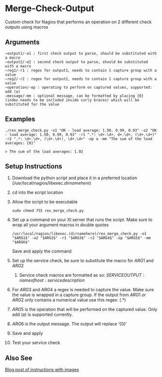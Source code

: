 # Merge-Check-Output
Custom check for Nagios that performs an operation on 2 different check outputs using macros

## Arguments

    —output1/-o1 : first check output to parse, should be substituted with a macro
    —output2/-o2 : second check output to parse, should be substituted with a macro
	—reg1/-r1 : regex for output1, needs to contain 1 capture group with a value
	—reg2/-r2 : regex for output2, needs to contain 1 capture group with a value
	—operation/-op : operating to perform on captured values, supported: add (a)
	—message/-mm : optional message, can be formatted by placing {0} (index needs to be included inside curly braces) which will be substituted for the value
  
## Examples

    ./rex_merge_check.py -o1 "OK - load average: 1.50, 0.99, 0.93" -o2 "OK - load average: 1.50, 0.99, 0.93" -r1 ".*: \d+.\d+, d+.\d+, (\d+.\d+)" -r2 ".*: \d+.\d+, (\d+.\d+), \d+.\d+" -op a -mm "The sum of the load averages: {0}"

    > The sum of the load averages: 1.92

## Setup Instructions

1. Download the python script and place it in a preferred location (/usr/local/nagios/libexec._dirnamehere_)
2. cd into the script location
3. Allow the script to be executable
      
       sudo chmod 755 rex_merge_check.py

4. Set up a command on your XI server that runs the script. Make sure to wrap all your argument macros in double quotes

       /usr/local/nagios/libexec.(dirnamehere)/rex_merge_check.py -o1 "$ARG1$" -o2 "$ARG2$" -r1 "$ARG3$" -r2 "$ARG4$" -op "$ARG5$" -mm "$ARG6$"
    Save and apply the command
  
5. Set up the service check, be sure to substitute the macro for $ARG1$ and $ARG2$
    1. Service check macros are formatted as so: $SERVICEOUTPUT:name of host:service description$
6. For $ARG3$ and $ARG4$ a regex is needed to capture the value. Make sure the value is wrapped in a capture group. If the output from $ARG1$ or $ARG2$ only contains a numerical value use this regex: (.*)
7. $ARG5$ is the operation that will be performed on the captured value. Only add (a) is supported currently.
8. $ARG6$ is the output message. The output will replace ‘{0}’
9. Save and apply
10. Test your service check

## Also See

[Blog post of instructions with images](http://www.rexconsulting.net/merging-multiple…uts-using-macros.html)
